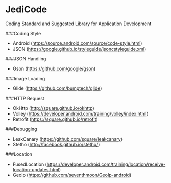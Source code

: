 # JediCode
Coding Standard and Suggested Library for Application Development

###Coding Style
- Android (https://source.android.com/source/code-style.html)
- JSON (https://google.github.io/styleguide/jsoncstyleguide.xml)


###JSON Handling
- Gson (https://github.com/google/gson)


###Image Loading
- Glide (https://github.com/bumptech/glide)


###HTTP Request
- OkHttp (http://square.github.io/okhttp)
- Volley (https://developer.android.com/training/volley/index.html)
- Retrofit (https://square.github.io/retrofit)


###Debugging
- LeakCanary (https://github.com/square/leakcanary)
- Stetho (http://facebook.github.io/stetho/)


###Location
- FusedLocation
(https://developer.android.com/training/location/receive-location-updates.html)
- GeoIp (https://github.com/seventhmoon/GeoIp-android)
